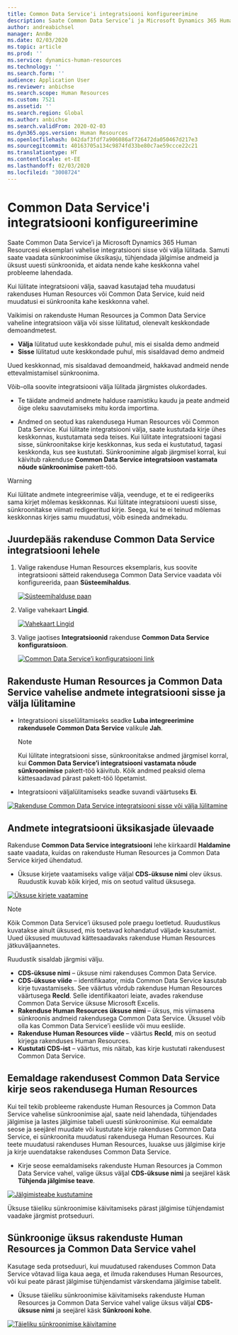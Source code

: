 ```yaml
---
title: Common Data Service'i integratsiooni konfigureerimine
description: Saate Common Data Service’i ja Microsoft Dynamics 365 Human Resourcesi eksemplari vahelise integratsiooni sisse või välja lülitada. Samuti saate vaadata sünkroonimise üksikasju, tühjendada jälgimise andmeid ja üksust uuesti sünkroonida, et aidata nende kahe keskkonna vahel probleeme lahendada.
author: andreabichsel
manager: AnnBe
ms.date: 02/03/2020
ms.topic: article
ms.prod: ''
ms.service: dynamics-human-resources
ms.technology: ''
ms.search.form: ''
audience: Application User
ms.reviewer: anbichse
ms.search.scope: Human Resources
ms.custom: 7521
ms.assetid: ''
ms.search.region: Global
ms.author: anbichse
ms.search.validFrom: 2020-02-03
ms.dyn365.ops.version: Human Resources
ms.openlocfilehash: 042daf3fdf7a906086af726472da050467d217e3
ms.sourcegitcommit: 40163705a134c9874fd33be80c7ae59ccce22c21
ms.translationtype: HT
ms.contentlocale: et-EE
ms.lasthandoff: 02/03/2020
ms.locfileid: "3008724"
---
```

# <a name="configure-common-data-service-integration"></a>Common Data Service'i integratsiooni konfigureerimine

Saate Common Data Service’i ja Microsoft Dynamics 365 Human Resourcesi eksemplari vahelise integratsiooni sisse või välja lülitada. Samuti saate vaadata sünkroonimise üksikasju, tühjendada jälgimise andmeid ja üksust uuesti sünkroonida, et aidata nende kahe keskkonna vahel probleeme lahendada.

Kui lülitate integratsiooni välja, saavad kasutajad teha muudatusi rakenduses Human Resources või Common Data Service, kuid neid muudatusi ei sünkroonita kahe keskkonna vahel.

Vaikimisi on rakenduste Human Resources ja Common Data Service vaheline integratsioon välja või sisse lülitatud, olenevalt keskkondade demoandmetest.

- **Välja** lülitatud uute keskkondade puhul, mis ei sisalda demo andmeid
- **Sisse** lülitatud uute keskkondade puhul, mis sisaldavad demo andmeid

Uued keskkonnad, mis sisaldavad demoandmeid, hakkavad andmeid nende ettevalmistamisel sünkroonima.

Võib-olla soovite integratsiooni välja lülitada järgmistes olukordades.

- Te täidate andmeid andmete halduse raamistiku kaudu ja peate andmeid õige oleku saavutamiseks mitu korda importima.

- Andmed on seotud kas rakendusega Human Resources või Common Data Service. Kui lülitate integratsiooni välja, saate kustutada kirje ühes keskkonnas, kustutamata seda teises. Kui lülitate integratsiooni tagasi sisse, sünkroonitakse kirje keskkonnas, kus seda ei kustutatud, tagasi keskkonda, kus see kustutati. Sünkroonimine algab järgmisel korral, kui käivitub rakenduse **Common Data Service integratsioon vastamata nõude sünkroonimise** pakett-töö.

> [!WARNING]
> Kui lülitate andmete integreerimise välja, veenduge, et te ei redigeeriks sama kirjet mõlemas keskkonnas. Kui lülitate integratsiooni uuesti sisse, sünkroonitakse viimati redigeeritud kirje. Seega, kui te ei teinud mõlemas keskkonnas kirjes samu muudatusi, võib esineda andmekadu.

## <a name="access-the-common-data-service-integration-page"></a>Juurdepääs rakenduse Common Data Service integratsiooni lehele

1. Valige rakenduse Human Resources eksemplaris, kus soovite integratsiooni sätteid rakendusega Common Data Service vaadata või konfigureerida, paan **Süsteemihaldus**.

    [![Süsteemihalduse paan](./media/hr-select-system-administration.png)](./media/hr-select-system-administration.png)

2. Valige vahekaart **Lingid**.

    [![Vahekaart Lingid](./media/hr-system-administration-links.png)](./media/hr-system-administration-links.png)

3. Valige jaotises **Integratsioonid** rakenduse **Common Data Service konfiguratsioon**.

    [![Common Data Service’i konfiguratsiooni link](./media/hr-select-common-data-service-configuration.png)](./media/hr-select-common-data-service-configuration.png)

## <a name="turn-data-integration-between-human-resources-and-common-data-service-on-or-off"></a>Rakenduste Human Resources ja Common Data Service vahelise andmete integratsiooni sisse ja välja lülitamine

- Integratsiooni sisselülitamiseks seadke **Luba integreerimine rakendusele Common Data Service** valikule **Jah**.

    > [!NOTE]
    > Kui lülitate integratsiooni sisse, sünkroonitakse andmed järgmisel korral, kui **Common Data Service’i integratsiooni vastamata nõude sünkroonimise** pakett-töö käivitub. Kõik andmed peaksid olema kättesaadavad pärast pakett-töö lõpetamist.

- Integratsiooni väljalülitamiseks seadke suvandi väärtuseks **Ei**.

[![Rakenduse Common Data Service integratsiooni sisse või välja lülitamine](./media/hr-enable-or-disable-common-data-service-integration.png)](./media/hr-enable-or-disable-common-data-service-integration.png)

## <a name="view-data-integration-details"></a>Andmete integratsiooni üksikasjade ülevaade

Rakenduse **Common Data Service integratsiooni** lehe kiirkaardil **Haldamine** saate vaadata, kuidas on rakenduste Human Resources ja Common Data Service kirjed ühendatud.

- Üksuse kirjete vaatamiseks valige väljal **CDS-üksuse nimi** olev üksus. Ruudustik kuvab kõik kirjed, mis on seotud valitud üksusega.

[![Üksuse kirjete vaatamine](./media/hr-common-data-service-configuration-view-entity.png)](./media/hr-common-data-service-configuration-view-entity.png)

> [!NOTE]
> Kõik Common Data Service’i üksused pole praegu loetletud. Ruudustikus kuvatakse ainult üksused, mis toetavad kohandatud väljade kasutamist. Uued üksused muutuvad kättesaadavaks rakenduse Human Resources jätkuväljaannetes.

Ruudustik sisaldab järgmisi välju.

- **CDS-üksuse nimi** – üksuse nimi rakenduses Common Data Service.
- **CDS-üksuse viide** – identifikaator, mida Common Data Service kasutab kirje tuvastamiseks. See väärtus võrdub rakenduse Human Resources väärtusega **RecId**. Selle identifikaatori leiate, avades rakenduse Common Data Service üksuse Microsoft Excelis.
- **Rakenduse Human Resources üksuse nimi** – üksus, mis viimasena sünkroonis andmeid rakendusega Common Data Service. Üksusel võib olla kas Common Data Service’i eesliide või muu eesliide.
- **Rakenduse Human Resources viide** – väärtus **RecId**, mis on seotud kirjega rakenduses Human Resources.
- **Kustutati CDS-ist** – väärtus, mis näitab, kas kirje kustutati rakendusest Common Data Service.

## <a name="remove-the-association-of-a-record-in-human-resources-from-common-data-service"></a>Eemaldage rakendusest Common Data Service kirje seos rakendusega Human Resources

Kui teil tekib probleeme rakenduste Human Resources ja Common Data Service vahelise sünkroonimise ajal, saate neid lahendada, tühjendades jälgimise ja lastes jälgimise tabeli uuesti sünkroonimise. Kui eemaldate seose ja seejärel muudate või kustutate kirje rakenduses Common Data Service, ei sünkroonita muudatusi rakendusega Human Resources. Kui teete muudatusi rakenduses Human Resources, luuakse uus jälgimise kirje ja kirje uuendatakse rakenduses Common Data Service.

- Kirje seose eemaldamiseks rakenduste Human Resources ja Common Data Service vahel, valige üksus väljal **CDS-üksuse nimi** ja seejärel käsk **Tühjenda jälgimise teave**.

[![Jälgimisteabe kustutamine](./media/hr-common-data-service-configuration-clear-tracking.png)](./media/hr-common-data-service-configuration-clear-tracking.png)

Üksuse täieliku sünkroonimise käivitamiseks pärast jälgimise tühjendamist vaadake järgmist protseduuri.

## <a name="sync-an-entity-between-human-resources-and-common-data-service"></a>Sünkroonige üksus rakenduste Human Resources ja Common Data Service vahel

Kasutage seda protseduuri, kui muudatused rakenduses Common Data Service võtavad liiga kaua aega, et ilmuda rakenduses Human Resources, või kui peate pärast jälgimise tühjendamist värskendama jälgimise tabelit.

- Üksuse täieliku sünkroonimise käivitamiseks rakenduste Human Resources ja Common Data Service vahel valige üksus väljal **CDS-üksuse nimi** ja seejärel käsk **Sünkrooni kohe**.

[![Täieliku sünkroonimise käivitamine](./media/hr-common-data-service-configuration-sync-now.png)](./media/hr-common-data-service-configuration-sync-now.png)



